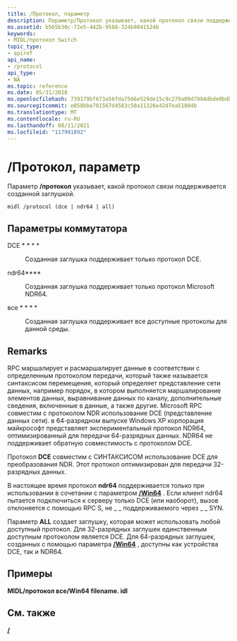 ```yaml
---
title: /Протокол, параметр
description: Параметр/Протокол указывает, какой протокол связи поддерживается созданной заглушкой.
ms.assetid: b565b30c-72e5-442b-9588-324b9041524b
keywords:
- MIDL/протокол Switch
topic_type:
- apiref
api_name:
- /protocol
api_type:
- NA
ms.topic: reference
ms.date: 05/31/2018
ms.openlocfilehash: 739179bf673a58fda7566e529de15c9c279a09d7994dbde0bdb8ee8cce95e5f1
ms.sourcegitcommit: e858bbe701567d4583c50a11326e42d7ea51804b
ms.translationtype: MT
ms.contentlocale: ru-RU
ms.lasthandoff: 08/11/2021
ms.locfileid: "117991892"
---
```

# <a name="protocol-switch"></a>/Протокол, параметр

Параметр **/протокол** указывает, какой протокол связи поддерживается созданной заглушкой.

``` syntax
midl /protocol (dce | ndr64 | all)
```

## <a name="switch-options"></a>Параметры коммутатора

<dl> <dt>

 
</dt> <dd>

<dt>

<span id="dce"></span><span id="DCE"></span>

<span id="dce"></span><span id="DCE"></span>DCE * * * *


</dt> <dd>

Созданная заглушка поддерживает только протокол DCE.

</dd> <dt>

<span id="ndr64"></span><span id="NDR64"></span>

<span id="ndr64"></span><span id="NDR64"></span>ndr64****


</dt> <dd>

Созданная заглушка поддерживает только протокол Microsoft NDR64.

</dd> <dt>

<span id="all"></span><span id="ALL"></span>

<span id="all"></span><span id="ALL"></span>все * * * *


</dt> <dd>

Созданная заглушка поддерживает все доступные протоколы для данной среды.

</dd> </dl> </dd> </dl>

## <a name="remarks"></a>Remarks

RPC маршалирует и расмаршалирует данные в соответствии с определенным протоколом передачи, который также называется синтаксисом перемещения, который определяет представление сети данных, например порядок, в котором выполняется маршалирование элементов данных, выравнивание данных по каналу, дополнительные сведения, включенные в данные, а также другие. Microsoft RPC совместим с протоколом NDR использование DCE (представление данных сети). в 64-разрядном выпуске Windows XP корпорация майкрософт представляет экспериментальный протокол NDR64, оптимизированный для передачи 64-разрядных данных. NDR64 не поддерживает обратную совместимость с протоколом DCE.

Протокол **DCE** совместим с СИНТАКСИСОМ использование DCE для преобразования NDR. Этот протокол оптимизирован для передачи 32-разрядных данных.

В настоящее время протокол **ndr64** поддерживается только при использовании в сочетании с параметром [**/Win64**](-win64.md) . Если клиент ndr64 пытается подключиться к серверу только DCE (или наоборот), вызов отклоняется с помощью RPC S, не \_ \_ поддерживаемого через \_ \_ SYN.

Параметр **ALL** создает заглушку, которая может использовать любой доступный протокол. Для 32-разрядных заглушек единственным доступным протоколом является DCE. Для 64-разрядных заглушек, созданных с помощью параметра [**/Win64**](-win64.md) , доступны как устройства DCE, так и NDR64.

## <a name="examples"></a>Примеры

**MIDL/протокол все/Win64 filename. idl**

## <a name="see-also"></a>См. также

<dl> <dt>

[**/<system>**](-system-.md)
</dt> </dl>

 

 




